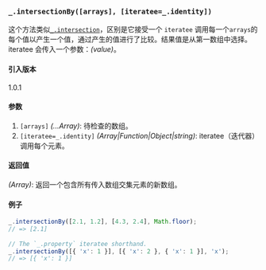 ### `_.intersectionBy([arrays], [iteratee=_.identity])`[​](#_intersectionbyarrays-iteratee_identity "_intersectionbyarrays-iteratee_identity的直接链接")

这个方法类似[`_.intersection`](#intersection)，区别是它接受一个 `iteratee` 调用每一个`arrays`的每个值以产生一个值，通过产生的值进行了比较。结果值是从第一数组中选择。iteratee 会传入一个参数：_(value)_。

#### 引入版本

1.0.1

#### 参数

1.  `[arrays]` _(...Array)_: 待检查的数组。
2.  `[iteratee=_.identity]` _(Array|Function|Object|string)_: iteratee（迭代器）调用每个元素。

#### 返回值

_(Array)_: 返回一个包含所有传入数组交集元素的新数组。

#### 例子

```js
_.intersectionBy([2.1, 1.2], [4.3, 2.4], Math.floor);
// => [2.1]
 
// The `_.property` iteratee shorthand.
_.intersectionBy([{ 'x': 1 }], [{ 'x': 2 }, { 'x': 1 }], 'x');
// => [{ 'x': 1 }]

```